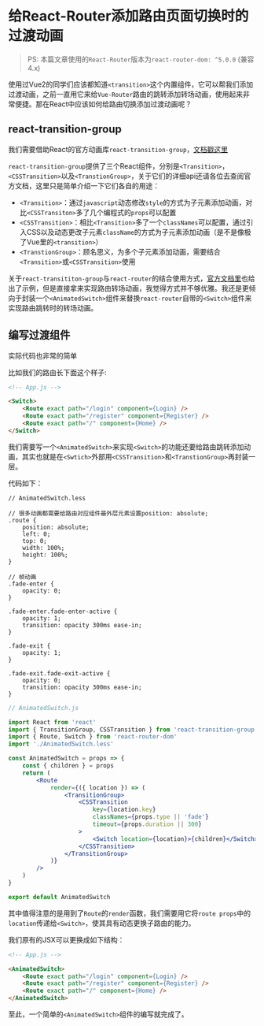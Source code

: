 # 给React-Router添加路由页面切换时的过渡动画

>PS: 本篇文章使用的`React-Router`版本为`react-router-dom: ^5.0.0` (兼容4.x)

使用过Vue2的同学们应该都知道`<transition>`这个内置组件，它可以帮我们添加过渡动画，之前一直用它来给`Vue-Router`路由的跳转添加转场动画，使用起来非常便捷。那在React中应该如何给路由切换添加过渡动画呢？

## react-transition-group

我们需要借助React的官方动画库`react-transition-group`，[文档戳这里](https://reactcommunity.org/react-transition-group/)

`react-transition-group`提供了三个React组件，分别是`<Transition>`，`<CSSTransition>`以及`<TranstionGroup>`，关于它们的详细api还请各位去查阅官方文档，这里只是简单介绍一下它们各自的用途：

- `<Transition>`：通过`javascript`动态修改`style`的方式为子元素添加动画，对比`<CSSTransiton>`多了几个编程式的`props`可以配置
- `<CSSTransition>`：相比`<Transition>`多了一个`classNames`可以配置，通过引入CSS以及动态更改子元素`className`的方式为子元素添加动画（是不是像极了Vue里的`<transition>`）
- `<TranstionGroup>`：顾名思义，为多个子元素添加动画，需要结合`<Transition>`或`<CSSTransition>`使用

关于`react-transititon-group`与`react-router`的结合使用方式，[官方文档里](https://reactcommunity.org/react-transition-group/with-react-router)也给出了示例，但是直接拿来实现路由转场动画，我觉得方式并不够优雅。我还是更倾向于封装一个`<AnimatedSwitch>`组件来替换`react-router`自带的`<Switch>`组件来实现路由跳转时的转场动画。

## 编写过渡组件

实际代码也非常的简单

比如我们的路由长下面这个样子:

```html
<!-- App.js -->

<Switch>
    <Route exact path="/login" component={Login} />
    <Route exact path="/register" component={Register} />
    <Route exact path="/" component={Home} />
</Switch>
```

我们需要写一个`<AnimatedSwitch>`来实现`<Switch>`的功能还要给路由跳转添加动画，其实也就是在`<Swtich>`外部用`<CSSTransition>`和`<TranstionGroup>`再封装一层。

代码如下：

```less
// AnimatedSwitch.less

// 很多动画都需要给路由对应组件最外层元素设置position: absolute;
.route {
    position: absolute;
    left: 0;
    top: 0;
    width: 100%;
    height: 100%;
}

// 帧动画
.fade-enter {
    opacity: 0;
}

.fade-enter.fade-enter-active {
    opacity: 1;
    transition: opacity 300ms ease-in;
}

.fade-exit {
    opacity: 1;
}

.fade-exit.fade-exit-active {
    opacity: 0;
    transition: opacity 300ms ease-in;
}
```

```jsx
// AnimatedSwitch.js

import React from 'react'
import { TransitionGroup, CSSTransition } from 'react-transition-group'
import { Route, Switch } from 'react-router-dom'
import './AnimatedSwitch.less'

const AnimatedSwitch = props => {
    const { children } = props
    return (
        <Route
            render={({ location }) => (
                <TransitionGroup>
                    <CSSTransition
                        key={location.key}
                        classNames={props.type || 'fade'}
                        timeout={props.duration || 300}
                    >
                        <Switch location={location}>{children}</Switch>
                    </CSSTransition>
                </TransitionGroup>
            )}
        />
    )
}

export default AnimatedSwitch
```

其中值得注意的是用到了`Route`的`render`函数，我们需要用它将`route props`中的`location`传递给`<Switch>`，使其具有动态更换子路由的能力。

我们原有的JSX可以更换成如下结构：

```html
<!-- App.js -->

<AnimatedSwitch>
    <Route exact path="/login" component={Login} />
    <Route exact path="/register" component={Register} />
    <Route exact path="/" component={Home} />
</AnimatedSwitch>
```

至此，一个简单的`<AnimatedSwitch>`组件的编写就完成了。